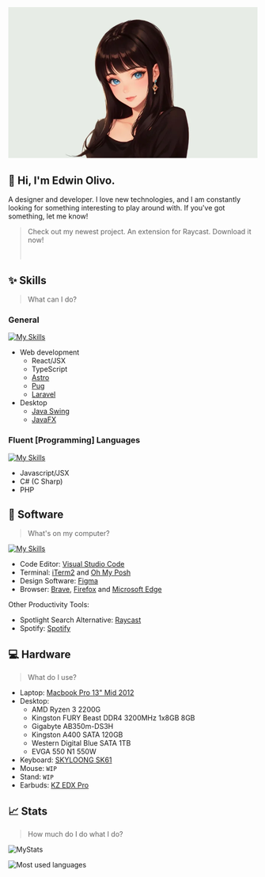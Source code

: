 <p align="center">
  <img src="20230804212329.webp" alt="Picture of a black hait girl with a white background"/>
</p>

## 👋 Hi, I'm Edwin Olivo.
A designer and developer. I love new technologies, and I am constantly looking for something interesting to play around with. If you've got something, let me know!

> Check out my newest project. An extension for Raycast. Download it now!
> 
> <a title="Install manga-calendar Raycast Extension" href="https://www.raycast.com/mrolivo/manga-calendar"><img src="https://www.raycast.com/mrolivo/manga-calendar/install_button@2x.png?v=1.1" height="64" style="height: 64px;" alt=""></a>

## ✨ Skills

> What can I do?

### General

[![My Skills](https://skillicons.dev/icons?i=html,css,js,react,ts,astro,pug,laravel,java)](https://skillicons.dev)

- Web development
  - React/JSX
  - TypeScript
  - [Astro](https://astro.build/)
  - [Pug](https://pugjs.org/api/getting-started.html)
  - [Laravel](https://laravel.com/)
- Desktop
  - [Java Swing](https://docs.oracle.com/javase/tutorial/uiswing/start/index.html)
  - [JavaFX](https://docs.oracle.com/javase/8/javafx/get-started-tutorial/jfx-overview.htm#JFXST784)

### Fluent [Programming] Languages

[![My Skills](https://skillicons.dev/icons?i=js,cs,php)](https://skillicons.dev)

- Javascript/JSX
- C# (C Sharp)
- PHP

## 👾 Software
> What's on my computer?

[![My Skills](https://skillicons.dev/icons?i=vscode,figma)](https://skillicons.dev)

- Code Editor: [Visual Studio Code](https://code.visualstudio.com/)
- Terminal: [iTerm2](https://iterm2.com/) and [Oh My Posh](https://ohmyposh.dev/) 
- Design Software: [Figma](https://figma.com)
- Browser: [Brave](https://brave.com/), [Firefox](https://www.mozilla.org/) and [Microsoft Edge](https://www.microsoft.com/en-us/edge)

Other Productivity Tools:

- Spotlight Search Alternative: [Raycast](https://www.raycast.com/)
- Spotify: [Spotify](https://open.spotify.com/)

## 💻 Hardware

> What do I use?

 - Laptop: [Macbook Pro 13" Mid 2012](https://support.apple.com/kb/sp649?locale=en_US)
 - Desktop:
    - AMD Ryzen 3 2200G
    - Kingston FURY Beast DDR4 3200MHz 1x8GB 8GB
    - Gigabyte AB350m-DS3H
    - Kingston A400 SATA 120GB
    - Western Digital Blue SATA 1TB
    - EVGA 550 N1 550W
- Keyboard: [SKYLOONG SK61](https://epomaker.com/products/epomaker-sk61)
- Mouse: `WIP`
- Stand: `WIP`
- Earbuds: [KZ EDX Pro](https://kz-audio.com/kz-edx-pro.html)

## 📈 Stats
> How much do I do what I do?

![MyStats](https://github-profile-summary-cards.vercel.app/api/cards/profile-details?username=MrOlivo)

![Most used languages](https://github-readme-stats.vercel.app/api/top-langs?username=mrolivo&show_icons=true&locale=en&layout=compact)

